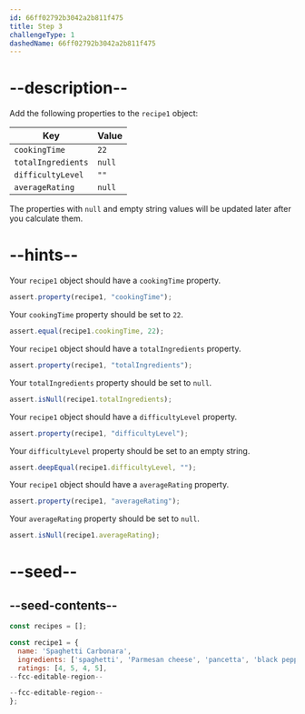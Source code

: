 ```yaml
---
id: 66ff02792b3042a2b811f475
title: Step 3
challengeType: 1
dashedName: 66ff02792b3042a2b811f475
---
```


# --description--

Add the following properties to the `recipe1` object:

| Key | Value   |
| ----------- | ------- |
|`cookingTime`|`22`|
|`totalIngredients`|`null`|
|`difficultyLevel`|`""`|
|`averageRating`|`null`|

The properties with `null` and empty string values will be updated later after you calculate them.

# --hints--

Your `recipe1` object should have a `cookingTime` property.

```js
assert.property(recipe1, "cookingTime");
```

Your `cookingTime` property should be set to `22`.

```js
assert.equal(recipe1.cookingTime, 22);
```

Your `recipe1` object should have a `totalIngredients` property.

```js
assert.property(recipe1, "totalIngredients");
```

Your `totalIngredients` property should be set to `null`.

```js
assert.isNull(recipe1.totalIngredients);
```

Your `recipe1` object should have a `difficultyLevel` property.

```js
assert.property(recipe1, "difficultyLevel");
```

Your `difficultyLevel` property should be set to an empty string.

```js
assert.deepEqual(recipe1.difficultyLevel, "");
```

Your `recipe1` object should have a `averageRating` property.

```js
assert.property(recipe1, "averageRating");
```

Your `averageRating` property should be set to `null`.

```js
assert.isNull(recipe1.averageRating);
```

# --seed--

## --seed-contents--

```js
const recipes = [];

const recipe1 = {
  name: 'Spaghetti Carbonara',
  ingredients: ['spaghetti', 'Parmesan cheese', 'pancetta', 'black pepper'],
  ratings: [4, 5, 4, 5],
--fcc-editable-region--

--fcc-editable-region--
};
```
